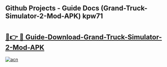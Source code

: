 ## Github Projects - Guide Docs (Grand-Truck-Simulator-2-Mod-APK) kpw71

# <h2><a href="https://apkcomod.com?title=Grand-Truck-Simulator-2-Mod-APK">🔗👉 🔴 Guide-Download-Grand-Truck-Simulator-2-Mod-APK </a></h2>

[![acn](https://github.com/user-attachments/assets/0f9c940e-d8b0-45ae-aac7-cd30a18b3e1c)](https://apkcomod.com?title=Grand-Truck-Simulator-2-Mod-APK)
